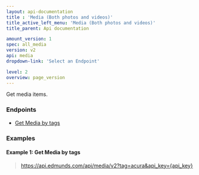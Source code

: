 ```yaml
---
layout: api-documentation
title : 'Media (Both photos and videos)'
title_active_left_menu: 'Media (Both photos and videos)'
title_parent: Api documentation

amount_version: 1
spec: all_media
version: v2
api: media
dropdown-link: 'Select an Endpoint'

level: 2
overview: page_version
---
```


<div class="info-message">
    Get media items.
</div>

### Endpoints

* [Get Media by tags](/api-documentation/media/all_media/v2/01_media_by_tags/api-description.html)

### Examples

#### Example 1: Get Media by tags
    
> https://api.edmunds.com/api/media/v2?tag=acura&api_key={api_key}



